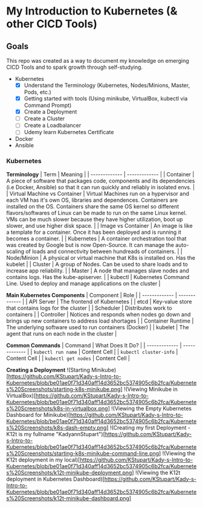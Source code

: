 # My Introduction to Kubernetes (& other CICD Tools)
## Goals
This repo was created as a way to document my knowledge on emerging CICD Tools and to spark growth through self-studying.
* Kubernetes
  * [X] Understand the Terminology (Kubernetes, Nodes/Minions, Master, Pods, etc.)
  * [X] Getting started with tools (Using minikube, VirtualBox, kubectl via Command Prompt)
  * [X] Create a Deployment 
  * [ ] Create a Cluster
  * [ ] Create a Loadbalancer
  * [ ] Udemy learn Kubernetes Certificate
* Docker
* Ansible

### Kubernetes
__Terminology__
| Term  | Meaning |
| ------------- | ------------- |
| Container  | A piece of software that packages code, components and its dependencies (i.e Docker, Ansible) so that it can run quickly and reliably in isolated envs.  |
| Virtual Machine vs Container  | Virtual Machines run on a hypervisor and each VM has it's own OS, libraries and dependences. Containers are installed on the OS. Containers share the same OS kernel so different flavors/softwares of Linux can be made to run on the same Linux kernel. VMs can be much slower because they have higher utilization, boot up slower, and use higher disk space.  |
| Image vs Container  | An image is like a template for a container. Once it has been deployed and is running it becomes a container.  |
| Kubernetes  | A container orchestration tool that was created by Google but is now Open-Source. It can manage the auto-scaling of loads and connectivity between hundreads of containers.   |
| Node/Minion  | A physical or virtual machine that K8s is installed on. Has the kubelet  |
| Cluster  | A group of Nodes. Can be used to share loads and to increase app reliability.  |
| Master | A node that manages slave nodes and contains logs. Has the kube-apiserver.  |
| kubectl | Kubernetes Command Line. Used to deploy and manage applications on the cluster  |

__Main Kubernetes Components__
| Component  | Role |
| ------------- | ------------- |
| API Server | The frontend of Kubernetes  |
| etcd | Key-value store that contains logs for the cluster  |
| Scheduler | Distributes work to containers  |
| Controller | Notices and responds when nodes go down and brings up new containers to address load shortages  |
| Container Runtime | The underlying software used to run containers (Docker)  |
| kubelet | The agent that runs on each node in the cluster  |

__Common Commands__
| Command  | What Does It Do? |
| ------------- | ------------- |
| `kubectl run name` | Content Cell  |
| `kubectl cluster-info` | Content Cell  |
| `kubectl get nodes` | Content Cell  |

__Creating a Deployment__
!(Starting Minikube)[https://github.com/KStupart/Kady-s-Intro-to-Kubernetes/blob/be01ae0f71d340aff14d3652bc5374905c6b2fca/Kubernetes%20Screenshots/starting-k8s-minikube.png]
!(Viewing Minikube in VirtualBox)[https://github.com/KStupart/Kady-s-Intro-to-Kubernetes/blob/be01ae0f71d340aff14d3652bc5374905c6b2fca/Kubernetes%20Screenshots/k8s-in-virtualbox.png]
!(Viewing the Empty Kubernetes Dashboard for Minikube)[https://github.com/KStupart/Kady-s-Intro-to-Kubernetes/blob/be01ae0f71d340aff14d3652bc5374905c6b2fca/Kubernetes%20Screenshots/k8s-dash-empty.png]
!(Creating my first Deployment - K12t is my fullname "KadyannStupart")[https://github.com/KStupart/Kady-s-Intro-to-Kubernetes/blob/be01ae0f71d340aff14d3652bc5374905c6b2fca/Kubernetes%20Screenshots/starting-k8s-minikube-command-line.png]
!(Viewing the K12t deployment in my local)[https://github.com/KStupart/Kady-s-Intro-to-Kubernetes/blob/be01ae0f71d340aff14d3652bc5374905c6b2fca/Kubernetes%20Screenshots/k12t-minikube-deployment.png]
!(Viewing the K12t deployment in Kubernetes Dashboard)[https://github.com/KStupart/Kady-s-Intro-to-Kubernetes/blob/be01ae0f71d340aff14d3652bc5374905c6b2fca/Kubernetes%20Screenshots/k12t-minikube-dashboard.png]
